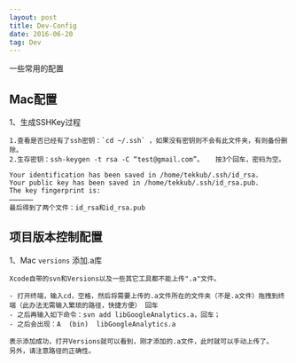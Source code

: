 ```yaml
---
layout: post
title: Dev-Config
date: 2016-06-20
tag: Dev   
---
```


一些常用的配置

<!--more-->

## Mac配置    
1、生成SSHKey过程      

```
1.查看是否已经有了ssh密钥：`cd ~/.ssh` ，如果没有密钥则不会有此文件夹，有则备份删除。    
2.生存密钥：ssh-keygen -t rsa -C “test@gmail.com”。   按3个回车，密码为空。       

Your identification has been saved in /home/tekkub/.ssh/id_rsa.
Your public key has been saved in /home/tekkub/.ssh/id_rsa.pub.
The key fingerprint is:
………………    
最后得到了两个文件：id_rsa和id_rsa.pub          
```


## 项目版本控制配置  
1、Mac `versions` 添加.a库   
```  
Xcode自带的svn和Versions以及一些其它工具都不能上传".a"文件。

- 打开终端，输入cd，空格，然后将需要上传的.a文件所在的文件夹（不是.a文件）拖拽到终端（此办法无需输入繁琐的路径，快捷方便） 回车
- 之后再输入如下命令：svn add libGoogleAnalytics.a，回车；
- 之后会出现：A  (bin)  libGoogleAnalytics.a

表示添加成功，打开Versions就可以看到，刚才添加的.a文件，此时就可以手动上传了。
另外，请注意路径的正确性。
```






